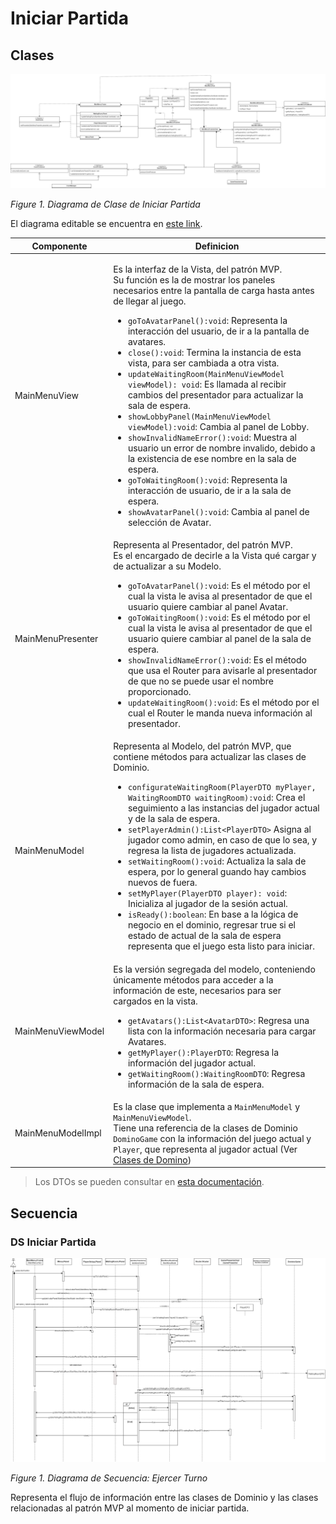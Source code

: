 # Iniciar Partida

## Clases

![Figure1](/docs/imgs/CD_iniciar_partida.png)

_Figure 1. Diagrama de Clase de Iniciar Partida_

El diagrama editable se encuentra en [este link](https://drive.google.com/file/d/1IWsLf2v58zQCyrJ0lhxCQMWl16wX-IUh/view?usp=drive_link).

| Componente        | Definicion                                                                                                                                                                                                                                                                                                                                                                                                                                                                                                                                                                                                                                                                                                                                                                                                                                                                                                                                                 |
| ----------------- | ---------------------------------------------------------------------------------------------------------------------------------------------------------------------------------------------------------------------------------------------------------------------------------------------------------------------------------------------------------------------------------------------------------------------------------------------------------------------------------------------------------------------------------------------------------------------------------------------------------------------------------------------------------------------------------------------------------------------------------------------------------------------------------------------------------------------------------------------------------------------------------------------------------------------------------------------------------- |
| MainMenuView      | <p>Es la interfaz de la Vista, del patrón MVP. <br>Su función es la de mostrar los paneles necesarios entre la pantalla de carga hasta antes de llegar al juego.</p><ul><li>`goToAvatarPanel():void`: Representa la interacción del usuario, de ir a la pantalla de avatares.</li><li>`close():void`: Termina la instancia de esta vista,  para ser cambiada a otra vista.</li><li>`updateWaitingRoom(MainMenuViewModel viewModel): void`: Es llamada al recibir cambios del presentador para actualizar la sala de espera.</li><li>`showLobbyPanel(MainMenuViewModel viewModel):void`: Cambia al panel de Lobby.</li><li>`showInvalidNameError():void`: Muestra al usuario un error de nombre invalido, debido a la existencia de ese nombre en la sala de espera.</li><li>`goToWaitingRoom():void`: Representa la interacción de usuario, de ir a la sala de espera.</li><li>`showAvatarPanel():void`: Cambia al panel de selección de Avatar.</li></ul> |
| MainMenuPresenter | Representa al Presentador, del patrón MVP. <br> Es el encargado de decirle a la Vista qué cargar y de actualizar a su Modelo. <ul><li>`goToAvatarPanel():void`: Es el método por el cual la vista le avisa al presentador de que el usuario quiere cambiar al panel Avatar.</li><li>`goToWaitingRoom():void`: Es el método por el cual la vista le avisa al presentador de que el usuario quiere cambiar al panel de la sala de espera.</li><li>`showInvalidNameError():void`: Es el método que usa el Router para avisarle al presentador de que no se puede usar el nombre proporcionado.</li><li>`updateWaitingRoom():void`: Es el método por el cual el Router le manda nueva información al presentador. </li></ul>                                                                                                                                                                                                                                   |
| MainMenuModel     | Representa al Modelo, del patrón MVP, que contiene métodos para actualizar las clases de Dominio.  <ul><li>`configurateWaitingRoom(PlayerDTO myPlayer, WaitingRoomDTO waitingRoom):void`: Crea el seguimiento a las instancias del jugador actual y de la sala de espera.</li><li>`setPlayerAdmin():List<PlayerDTO>` Asigna al jugador como admin, en caso de que lo sea, y regresa la lista de jugadores actualizada.</li><li>`setWaitingRoom():void`: Actualiza la sala de espera, por lo general guando hay cambios nuevos de fuera.</li><li>`setMyPlayer(PlayerDTO player): void`: Inicializa al jugador de la sesión actual.</li><li>`isReady():boolean`: En base a la lógica de negocio en el dominio, regresar true si el estado de actual de la sala de espera representa que el juego esta listo para iniciar.</li></ul>                                                                                                                          |
| MainMenuViewModel | Es la versión segregada del modelo, conteniendo únicamente métodos para acceder a la información de este, necesarios para ser cargados en la vista. <ul><li>`getAvatars():List<AvatarDTO>`: Regresa una lista con la información necesaria para cargar Avatares.</li><li>`getMyPlayer():PlayerDTO`: Regresa la información del jugador actual.</li><li>`getWaitingRoom():WaitingRoomDTO`: Regresa información de la sala de espera.</li></ul>                                                                                                                                                                                                                                                                                                                                                                                                                                                                                                              |
| MainMenuModelImpl | Es la clase que implementa a `MainMenuModel` y `MainMenuViewModel`.<br>Tiene una referencia de la clases de Dominio `DominoGame` con la información del juego actual y `Player`, que representa al jugador actual (Ver [Clases de Domino](/docs/diagrams/DD_client.md))                                                                                                                                                                                                                                                                                                                                                                                                                                                                                                                                                                                                                                                                                    |

> Los DTOs se pueden consultar en [esta documentación](/docs/diagrams/dtos.md#clases).

## Secuencia

### DS Iniciar Partida

![Figure1](/docs/imgs/SD_iniciar_partida.png)

_Figure 1. Diagrama de Secuencia: Ejercer Turno_

Representa el flujo de información entre las clases de Dominio y las clases relacionadas al patrón MVP al momento de iniciar partida.
